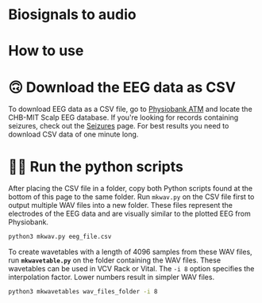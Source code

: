# Biosignals to audio

# How to use

# 🙃 Download the EEG data as CSV

To download EEG data as a CSV file, go to [Physiobank ATM](https://archive.physionet.org/cgi-bin/atm/ATM) and locate the CHB-MIT Scalp EEG database. If you're looking for records containing seizures, check out the [Seizures](https://www.notion.so/Seizures-d4ba8237701b41c9a4e3f92747dc1907?pvs=21)  page. For best results you need to download CSV data of one minute long.

# 🧑‍💻 Run the python scripts

After placing the CSV file in a folder, copy both Python scripts found at the bottom of this page to the same folder. Run `mkwav.py` on the CSV file first to output multiple WAV files into a new folder. These files represent the electrodes of the EEG data and are visually similar to the plotted EEG from Physiobank.

```bash
python3 mkwav.py eeg_file.csv
```

To create wavetables with a length of 4096 samples from these WAV files, run **`mkwavetable.py`** on the folder containing the WAV files. These wavetables can be used in VCV Rack or Vital. The `-i 8` option specifies the interpolation factor. Lower numbers result in simpler WAV files.

```bash
python3 mkwavetables wav_files_folder -i 8
```
